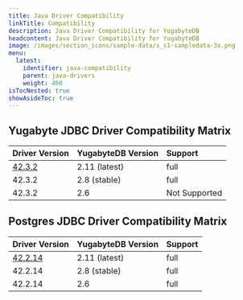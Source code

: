 ```yaml
---
title: Java Driver Compatibility
linkTitle: Compatibility
description: Java Driver Compatibility for YugabyteDB
headcontent: Java Driver Compatibility for YugabyteDB
image: /images/section_icons/sample-data/s_s1-sampledata-3x.png
menu:
  latest:
    identifier: java-compatibility
    parent: java-drivers
    weight: 400
isTocNested: true
showAsideToc: true
---
```


## Yugabyte JDBC Driver Compatibility Matrix

| Driver Version | YugabyteDB Version | Support |
| :------------- | :----------------- | :------ |
| [42.3.2](https://mvnrepository.com/artifact/com.yugabyte/jdbc-yugabytedb/42.3.2) | 2.11 (latest) | full
| 42.3.2 |  2.8 (stable) | full
| 42.3.2 | 2.6 | Not Supported

## Postgres JDBC Driver Compatibility Matrix

| Driver Version | YugabyteDB Version | Support |
| :------------- | :----------------- | :------ |
| [42.2.14](https://mvnrepository.com/artifact/org.postgresql/postgresql/42.2.14) | 2.11 (latest) | full
| 42.2.14 |  2.8 (stable) | full
| 42.2.14 | 2.6 | full